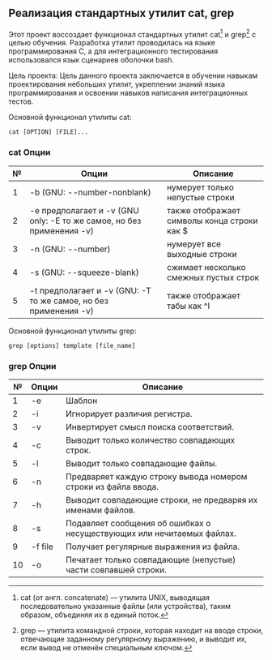 ## Реализация стандартных утилит cat, grep
Этот проект воссоздает функционал стандартных утилит cat[^1] и grep[^2] с целью обучения. Разработка утилит проводилась на языке программирования C, а для интеграционного тестирования использовался язык сценариев оболочки bash. 

Цель проекта: 
  Цель данного проекта заключается в обучении навыкам проектирования небольших утилит, укреплении знаний языка программирования и освоении навыков написания интеграционных тестов. 

Основной функционал утилиты cat:

`cat [OPTION] [FILE]...`
### cat Опции

| № | Опции | Описание |
| ------ | ------ | ------ |
| 1 | -b (GNU: --number-nonblank) | нумерует только непустые строки |
| 2 | -e предполагает и -v (GNU only: -E то же самое, но без применения -v) | также отображает символы конца строки как $  |
| 3 | -n (GNU: --number) | нумерует все выходные строки |
| 4 | -s (GNU: --squeeze-blank) | сжимает несколько смежных пустых строк |
| 5 | -t предполагает и -v (GNU: -T то же самое, но без применения -v) | также отображает табы как ^I |

Основной функционал утилиты grep:

`grep [options] template [file_name]`

### grep Опции

| № | Опции | Описание |
| ------ | ------ | ------ |
| 1 | -e | Шаблон |
| 2 | -i | Игнорирует различия регистра.  |
| 3 | -v | Инвертирует смысл поиска соответствий. |
| 4 | -c | Выводит только количество совпадающих строк. |
| 5 | -l | Выводит только совпадающие файлы.  |
| 6 | -n | Предваряет каждую строку вывода номером строки из файла ввода. |
| 7 | -h | Выводит совпадающие строки, не предваряя их именами файлов. |
| 8 | -s | Подавляет сообщения об ошибках о несуществующих или нечитаемых файлах. |
| 9 | -f file | Получает регулярные выражения из файла. |
| 10 | -o | Печатает только совпадающие (непустые) части совпавшей строки. |

[^1]: cat (от англ. concatenate) — утилита UNIX, выводящая последовательно указанные файлы (или устройства), таким образом, объединяя их в единый поток.
[^2]: grep — утилита командной строки, которая находит на вводе строки, отвечающие заданному регулярному выражению, и выводит их, если вывод не отменён специальным ключом.
